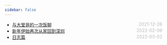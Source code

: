 ```yaml
---
sidebar: false
---
```

* [与大堂哥的一次饭聊](./2021-12-26)  <span style="color:#bbb; float:right">2021-12-26</span>
* [新年伊始再次从家回到深圳](./2022-02-09)  <span style="color:#bbb; float:right">2022-02-09</span>
* [日志篇](./2022-03-02)  <span style="color:#bbb; float:right">2022-03-02</span>
<style>
@media screen and (min-width: 400px) {
  .theme-default-content:not(.custom) {
    margin:auto auto;
  }
}
</style>